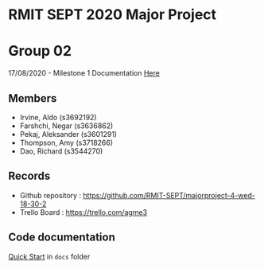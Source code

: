 # RMIT SEPT 2020 Major Project

# Group 02
17/08/2020 - Milestone 1 Documentation [Here](/Deployable/docs) 

## Members
* Irvine, Aldo (s3692192)
* Farshchi, Negar (s3636862)
* Pekaj, Aleksander (s3601291)
* Thompson, Amy (s3718266)
* Dao, Richard (s3544270)

## Records

* Github repository : https://github.com/RMIT-SEPT/majorproject-4-wed-18-30-2
* Trello Board : https://trello.com/agme3


## Code documentation

[Quick Start](/docs/README.md) in `docs` folder
